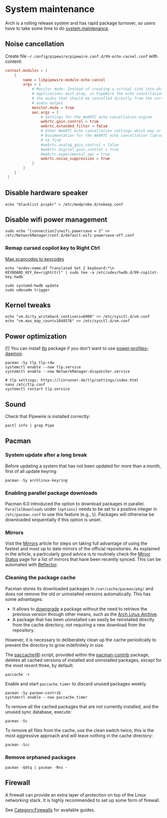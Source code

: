 # **System maintenance**

Arch is a rolling release system and has rapid package turnover, so users have to take some time to do [system maintenance](https://wiki.archlinux.org/title/System_maintenance).

## **Noise cancellation**

Create file `~/.config/pipewire/pipewire.conf.d/99-echo-cacnel.conf` with content:

```conf
context.modules = [
    {   
        name = libpipewire-module-echo-cancel
        args = {
            # Monitor mode: Instead of creating a virtual sink into which all
            # applications must play, in PipeWire the echo cancellation module can read
            # the audio that should be cancelled directly from the current fallback
            # audio output
            monitor.mode = true
            aec.args = {
                # Settings for the WebRTC echo cancellation engine
                webrtc.gain_control = true
                webrtc.extended_filter = false
                # Other WebRTC echo cancellation settings which may or may not exist
                # Documentation for the WebRTC echo cancellation library is difficult
                # to find
                #webrtc.analog_gain_control = false
                #webrtc.digital_gain_control = true
                #webrtc.experimental_agc = true
                webrtc.noise_suppression = true
            }
        }
    }
 ]
```

## **Disable hardware speaker**

```shell
echo "blacklist pcspkr" > /etc/modprobe.d/nobeep.conf
```

## **Disable wifi power management**

```shell
sudo echo "[connection]\nwifi.powersave = 2" >> /etc/NetworkManager/conf.d/default-wifi-powersave-off.conf
```

### **Remap cursed copilot key to Right Ctrl**

[Map scancodes to keycodes](https://wiki.archlinux.org/title/Map_scancodes_to_keycodes)

```shell
echo "evdev:name:AT Translated Set 2 keyboard:*\n KEYBOARD_KEY_6e=rightctrl" | sudo tee -a /etc/udev/hwdb.d/99-copilot-key.hwdb

sudo systemd-hwdb update
sudo udevadm trigger
```

<!--
Only one side-effect, your `Super + LeftShift` combinations will yield `RightCtrl` key 

```shell
sudo pacman -Sy keyd

echo "[ids]\n*\n\n[main]\nleftmeta = layer(leftmeta)\n\n[leftmeta]\nleftshift = rightcontrol" | sudo tee /etc/keyd/default.conf

systemctl enable --now keyd.service
```
-->


## **Kernel tweaks**

```shell
echo "vm.dirty_writeback_centisecs=6000" >> /etc/sysctl.d/vm.conf
echo "vm.max_map_count=1048576" >> /etc/sysctl.d/vm.conf
```

## **Power optimization**

[!] You can install [tlp](https://wiki.archlinux.org/title/TLP) package if you don't want to use [power-profiles-daemon](https://wiki.archlinux.org/title/CPU_frequency_scaling#power-profiles-daemon).

```shell
pacman -Sy tlp tlp-rdw
systemctl enable --now tlp.service
systemctl enable --now NetworkManager-dispatcher.service

# tlp settings: https://linrunner.de/tlp/settings/index.html
nano /etc/tlp.conf
systemctl restart tlp.service
```

## **Sound**

Check that Pipewire is installed correctly:

```shell
pactl info | grep Pipe
```

## **Pacman**

### **System update after a long break**

Before updating a system that has not been updated for more than a month, first of all update keyring

```shell
pacman -Sy archlinux-keyring
```

### **Enabling parallel package downloads**

Pacman 6.0 introduced the option to download packages in parallel. `ParallelDownloads` under `[options]` needs to be set to a positive integer in `/etc/pacman.conf` to use this feature (e.g., `5`). Packages will otherwise be downloaded sequentially if this option is unset.

### **Mirrors**

Visit the [Mirrors](https://wiki.archlinux.org/title/Mirrors) article for steps on taking full advantage of using the fastest and most up to date mirrors of the official repositories. As explained in the article, a particularly good advice is to routinely check the [Mirror Status](https://archlinux.org/mirrors/status/) page for a list of mirrors that have been recently synced. This can be automated with [Reflector](https://wiki.archlinux.org/title/Reflector). 


### **Cleaning the package cache**

Pacman stores its downloaded packages in `/var/cache/pacman/pkg/` and does not remove the old or uninstalled versions automatically.
This has some advantages:

* It allows to [downgrade](https://wiki.archlinux.org/title/Downgrade) a package without the need to retrieve the previous version through other means, such as the [Arch Linux Archive](https://wiki.archlinux.org/title/Arch_Linux_Archive).
* A package that has been uninstalled can easily be reinstalled directly from the cache directory, not requiring a new download from the repository.

However, it is necessary to deliberately clean up the cache periodically to prevent the directory to grow indefinitely in size.

The [paccache(8)](https://man.archlinux.org/man/paccache.8) script, provided within the [pacman-contrib](https://archlinux.org/packages/?name=pacman-contrib) package, deletes all cached versions of installed and uninstalled packages, except for the most recent three, by default:

```shell
paccache -r
```

Enable and start `paccache.timer` to discard unused packages weekly.

```shell
pacman -Sy pacman-contrib
systemctl enable --now paccache.timer
```

To remove all the cached packages that are not currently installed, and the unused sync database, execute:

```shell
pacman -Sc
```

To remove all files from the cache, use the clean switch twice, this is the most aggressive approach and will leave nothing in the cache directory:

```shell
pacman -Scc
```

### **Remove orphaned packages**

```shell
pacman -Qdtq | pacman -Rns -
```

## **Firewall**

A firewall can provide an extra layer of protection on top of the Linux networking stack. It is highly recommended to set up some form of firewall.

See [Category:Firewalls](https://wiki.archlinux.org/title/Category:Firewalls) for available guides.
